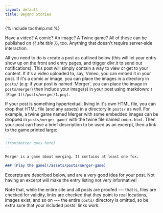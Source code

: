 ```yaml
---
layout: default
title: Beyond Stories
---
```


{% include toc/help.md %}

Have a video? A comic? An image? A Twine game? All of these can be published on *{{ site.title }}*, too. Anything that doesn't require server-side interaction.

All you need to do is create a post as outlined below (this will let your entry show up on the front and entry pages, and trigger dlvr.it to send out notifications). This post will simply contain a way to view or get to your content. If it's a video uploaded to, say, Vimeo, you can embed it in your post. If it's a comic or image, you can place the images in a directory in `posts/` (e.g: if your post is named 'Merger', you can place the image in `posts/merger`) then include your image(s) in your post using markdown: `![Page 1](/posts/merger/1.png)`.

If your post is something hypertextual, living in it's own HTML file, you can drop that HTML file (and any assets) in a directory in `posts/` as well. For example, a twine game named Merger with some embedded images can be dropped in `posts/merger-game/` with the twine file named `index.html`. Then your post can have a brief description to be used as an excerpt, then a link to the game printed large:

```markdown
---
(frontmatter goes here)
---

Merger is a game about merging. It contains at least one fox.

### [Play the game](/assets/posts/merger-game)
```

Excerpts are described below, and are a very good idea for your post. Not having an excerpt will make the entry listing not very informative!

Note that, while the entire site and all posts are proofed --- that is, files are checked for validity, links are checked that they point to real locations, images exist, and so on --- the entire `posts/` directory is omitted, so be extra sure that your included posts' links work.
